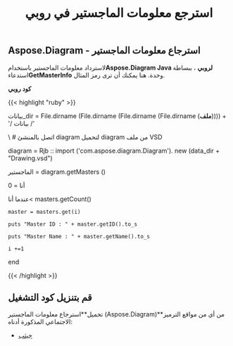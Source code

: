 ﻿---
title: استرجع معلومات الماجستير في روبي
type: docs
weight: 30
url: /ar/java/retrieve-the-masters-information-in-ruby/
---
## **Aspose.Diagram - استرجاع معلومات الماجستير**
 لاسترداد معلومات الماجستير باستخدام**Aspose.Diagram Java لروبي** ، ببساطة استدعاء**GetMasterInfo** وحدة. هنا يمكنك أن ترى رمز المثال.

**كود روبي**

{{< highlight "ruby" >}}

 بيانات_dir = File.dirname (File.dirname (File.dirname (File.dirname (__ملف__)))) + '/ بيانات /'

\ # اتصل بالمنشئ diagram لتحميل diagram من ملف VSD

diagram = Rjb :: import ('com.aspose.diagram.Diagram'). new (data_dir + "Drawing.vsd")

الماجستير = diagram.getMasters ()

أنا = 0

 عندما أنا< masters.getCount()

    master = masters.get(i)

    puts "Master ID : " + master.getID().to_s

    puts "Master Name : " + master.getName().to_s

    i +=1

end

{{< /highlight >}}
## **قم بتنزيل كود التشغيل**
 تحميل**استرجاع معلومات الماجستير (Aspose.Diagram)**من أي من مواقع الترميز الاجتماعي المذكورة أدناه:

- [جيثب](https://github.com/asposediagram/Aspose.Diagram-for-Java/blob/master/Plugins/Aspose_Diagram_Java_for_Ruby/lib/asposediagramjava/Masters/getmasterinfo.rb)
